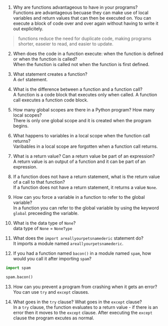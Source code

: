 1. Why are functions advantageous to have in your programs?   
Functions are advantageous becuase they can make use of local variables and return values that can then be executed on. You can execute a block of code over and over again without having to write it out explicitely. 

> functions reduce the need for duplicate code, making programs shorter, easeier to read, and easier to update. 

2. When does the code in a function execute: when the function is defined or when the function is called?  
When the function is called not when the function is first defined. 

3. What statement creates a function?  
A `def` statement. 

4. What is the difference between a function and a function call?  
A function is a code block that executes only when called. A function call executes a function code block. 

5. How many global scopes are there in a Python program? How many local scopes?  
There is only one global scope and it is created when the program begins. 

6. What happens to variables in a local scope when the function call returns?  
Varibables in a local scope are forgotten when a function call returns. 

7. What is a return value? Can a return value be part of an expression?  
A return value is an output of a function and it can be part of an expression. 

8. If a function does not have a return statement, what is the return value of a call to that function?  
If a function does not have a return statement, it returns a value `None`. 

9. How can you force a variable in a function to refer to the global variable?  
In a function you can refer to the global variable by using the keyword `global` preceeding the variable. 

10. What is the data type of `None`?  
data type of `None` = `NoneType`

11. What does the `import areallyourpetsnamederic` statement do?  
It imports a module named `areallyourpetsnamederic`. 

12. If you had a function named `bacon()` in a module named `spam`, how would you call it after importing `spam`?

````python
import spam

spam.bacon()
````

13. How can you prevent a program from crashing when it gets an error?  
You can use `try` and `except` clauses.

14. What goes in the `try` clause? What goes in the `except` clause?  
In a `try` clause, the function evaluates to a return value - if there is an error then it moves to the `except` clause.  After executing the `except` clause the program excutes as normal. 